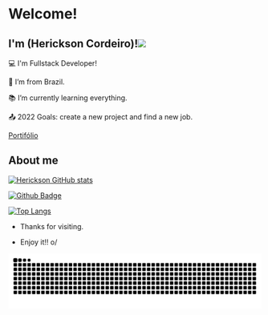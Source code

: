 # Welcome!

 

## I'm (Herickson Cordeiro)!<img src=https://github.com/TheDudeThatCode/TheDudeThatCode/blob/master/Assets/Earth.gif width="30">

 

:computer: I'm Fullstack Developer!

:house_with_garden: I’m from Brazil.

:books: I’m currently learning everything.

:outbox_tray: 2022 Goals: create a new project and find a new job.


[Portifólio](https://hericksonwcordeiro.github.io/Herickson/)

 

## About me
[![Herickson GitHub stats](https://github-readme-stats.vercel.app/api?username=hericksonwcordeiro)](https://github.com/hericksonwcordeiro/github-readme-stats)

[![Github Badge](https://img.shields.io/badge/-Github-000?style=flat-square&logo=Github&logoColor=white&link=https://github.com/HericksonWCordeiro)](https://github.com/HericksonWCordeiro)

[![Top Langs](https://github-readme-stats.vercel.app/api/top-langs/?username=hericksonwcordeiro&layout=compact)](https://github.com/hericksonwcordeiro/github-readme-stats)



- Thanks for visiting.

- Enjoy it!! o/

<img src="https://github.com/HericksonWCordeiro/snakesvg/blob/main/snake.svg"/>
